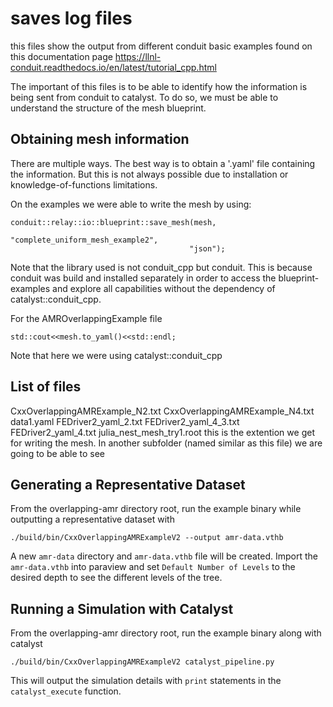 # saves log files

this files show the output from different conduit basic examples found on this documentation page
https://llnl-conduit.readthedocs.io/en/latest/tutorial_cpp.html

The important of this files is to be able to identify how the information is being sent from conduit to catalyst. To do so, we must be able to understand the structure of the mesh blueprint.


## Obtaining mesh information
There are multiple ways. The best way is to obtain a '.yaml' file containing the information. But this is not always possible due to installation or knowledge-of-functions limitations. 

On the examples we were able to write the mesh by using:
```
conduit::relay::io::blueprint::save_mesh(mesh,
                                        "complete_uniform_mesh_example2",
                                        "json");
```
Note that the library used is not conduit_cpp but conduit. This is because conduit was build and installed separately in order to access the blueprint-examples and explore all capabilities without the dependency of catalyst::conduit_cpp.



For the AMROverlappingExample file
```
std::cout<<mesh.to_yaml()<<std::endl;
```
Note that here we were using catalyst::conduit_cpp

## List of files

CxxOverlappingAMRExample_N2.txt
CxxOverlappingAMRExample_N4.txt
data1.yaml
FEDriver2_yaml_2.txt
FEDriver2_yaml_4_3.txt
FEDriver2_yaml_4.txt
julia_nest_mesh_try1.root
    this is the extention we get for writing the mesh. In another subfolder (named similar as this file) we are going to be able to see 


## Generating a Representative Dataset

From the overlapping-amr directory root, run the example binary while outputting a representative dataset with
```
./build/bin/CxxOverlappingAMRExampleV2 --output amr-data.vthb
```
A new `amr-data` directory and `amr-data.vthb` file will be created. Import the `amr-data.vthb` into paraview and set `Default Number of Levels` to the desired depth to see the different levels of the tree.

## Running a Simulation with Catalyst

From the overlapping-amr directory root, run the example binary along with catalyst
```
./build/bin/CxxOverlappingAMRExampleV2 catalyst_pipeline.py
```
This will output the simulation details with `print` statements in the `catalyst_execute` function.
